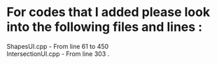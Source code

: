 ﻿# For codes that I added please look into the following files and lines :
﻿ShapesUI.cpp - From line 61 to 450  
﻿IntersectionUI.cpp - From line 303 
.
